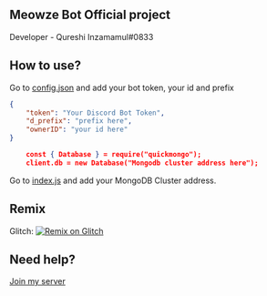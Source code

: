## Meowze Bot Official project


Developer - Qureshi Inzamamul#0833

## How to use?

Go to [config.json](https://github.com/InzamamulQureshi/meowze/blob/master/config.json) and add your bot token, your id and prefix
```json
{
    "token": "Your Discord Bot Token",
    "d_prefix": "prefix here",
    "ownerID": "your id here"
}
```

```json
    const { Database } = require("quickmongo");
    client.db = new Database("Mongodb cluster address here");
```

Go to [index.js](https://github.com/InzamamulQureshi/meowze/blob/master/index.js) and add your MongoDB Cluster address.

## Remix

Glitch: [![Remix on Glitch](https://cdn.glitch.com/2703baf2-b643-4da7-ab91-7ee2a2d00b5b%2Fremix-button.svg)](https://glitch.com/edit/#!/import/github/InzamamulQureshi/meowze)

## Need help?
[Join my server](https://bit.ly/FantasyCommunity)
